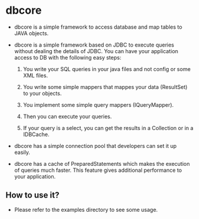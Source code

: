 dbcore
======

- dbcore is a simple framework to access database and map tables to JAVA objects.
 
- dbcore is a simple framework based on JDBC to execute queries without dealing the details of JDBC.
  You can have your application access to DB with the following easy steps:

  1) You write your SQL queries in your java files and not config or some XML files.
  
  2) You write some simple mappers that mappes your data (ResultSet) to your objects.
  
  3) You implement some simple query mappers (IQueryMapper).
  
  4) Then you can execute your queries.
  
  5) If your query is a select, you can get the results in a Collection or in a IDBCache.

- dbcore has a simple connection pool that developers can set it up easily.

- dbcore has a cache of PreparedStatements which makes the execution of queries much faster.
  This feature gives additional performance to your application.


How to use it?
--------------

- Please refer to the examples directory to see some usage.
